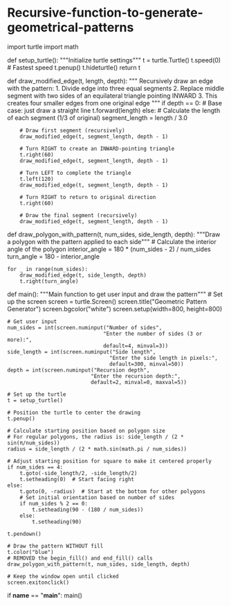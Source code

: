 # Recursive-function-to-generate-geometrical-patterns
import turtle
import math

def setup_turtle():
    """Initialize turtle settings"""
    t = turtle.Turtle()
    t.speed(0)  # Fastest speed
    t.penup()
    t.hideturtle()
    return t

def draw_modified_edge(t, length, depth):
    """
    Recursively draw an edge with the pattern:
    1. Divide edge into three equal segments
    2. Replace middle segment with two sides of an equilateral triangle pointing INWARD
    3. This creates four smaller edges from one original edge
    """
    if depth == 0:
        # Base case: just draw a straight line
        t.forward(length)
    else:
        # Calculate the length of each segment (1/3 of original)
        segment_length = length / 3.0
        
        # Draw first segment (recursively)
        draw_modified_edge(t, segment_length, depth - 1)
        
        # Turn RIGHT to create an INWARD-pointing triangle
        t.right(60)
        draw_modified_edge(t, segment_length, depth - 1)
        
        # Turn LEFT to complete the triangle
        t.left(120)
        draw_modified_edge(t, segment_length, depth - 1)
        
        # Turn RIGHT to return to original direction
        t.right(60)
        
        # Draw the final segment (recursively)
        draw_modified_edge(t, segment_length, depth - 1)

def draw_polygon_with_pattern(t, num_sides, side_length, depth):
    """Draw a polygon with the pattern applied to each side"""
    # Calculate the interior angle of the polygon
    interior_angle = 180 * (num_sides - 2) / num_sides
    turn_angle = 180 - interior_angle
    
    for _ in range(num_sides):
        draw_modified_edge(t, side_length, depth)
        t.right(turn_angle)

def main():
    """Main function to get user input and draw the pattern"""
    # Set up the screen
    screen = turtle.Screen()
    screen.title("Geometric Pattern Generator")
    screen.bgcolor("white")
    screen.setup(width=800, height=800)
    
    # Get user input
    num_sides = int(screen.numinput("Number of sides", 
                                   "Enter the number of sides (3 or more):", 
                                   default=4, minval=3))
    side_length = int(screen.numinput("Side length", 
                                     "Enter the side length in pixels:", 
                                     default=300, minval=50))
    depth = int(screen.numinput("Recursion depth", 
                               "Enter the recursion depth:", 
                               default=2, minval=0, maxval=5))
    
    # Set up the turtle
    t = setup_turtle()
    
    # Position the turtle to center the drawing
    t.penup()
    
    # Calculate starting position based on polygon size
    # For regular polygons, the radius is: side_length / (2 * sin(π/num_sides))
    radius = side_length / (2 * math.sin(math.pi / num_sides))
    
    # Adjust starting position for square to make it centered properly
    if num_sides == 4:
        t.goto(-side_length/2, -side_length/2)
        t.setheading(0)  # Start facing right
    else:
        t.goto(0, -radius)  # Start at the bottom for other polygons
        # Set initial orientation based on number of sides
        if num_sides % 2 == 0:
            t.setheading(90 - (180 / num_sides))
        else:
            t.setheading(90)
    
    t.pendown()
    
    # Draw the pattern WITHOUT fill
    t.color("blue")
    # REMOVED the begin_fill() and end_fill() calls
    draw_polygon_with_pattern(t, num_sides, side_length, depth)
    
    # Keep the window open until clicked
    screen.exitonclick()

if __name__ == "__main__":
    main()
    
